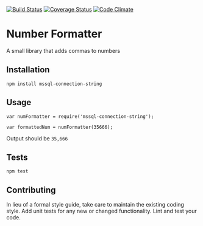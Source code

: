 [![Build Status](https://travis-ci.org/nsc-c-park/mssql-connection-string.svg?branch=master)](https://travis-ci.org/nsc-c-park/mssql-connection-string)
[![Coverage Status](https://coveralls.io/repos/github/nsc-c-park/mssql-connection-string/badge.svg?branch=master)](https://coveralls.io/github/nsc-c-park/mssql-connection-string?branch=master)
[![Code Climate](https://codeclimate.com/github/nsc-c-park/mssql-connection-string.svg?branch=master)](https://codeclimate.com/github/nsc-c-park/mssql-connection-string?branch=master)

Number Formatter
=========

A small library that adds commas to numbers

## Installation

  `npm install mssql-connection-string`

## Usage

    var numFormatter = require('mssql-connection-string');

    var formattedNum = numFormatter(35666);
  
  
  Output should be `35,666`


## Tests

  `npm test`

## Contributing

In lieu of a formal style guide, take care to maintain the existing coding style. Add unit tests for any new or changed functionality. Lint and test your code.
